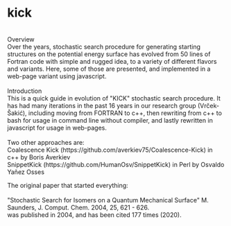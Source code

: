 # kick
<br>
Overview<br>
Over the years, stochastic search procedure for generating starting structures on the potential energy surface has evolved from 50 lines of Fortran code with simple and rugged idea, to a variety of different flavors and variants. Here, some of those are presented, and implemented in a web-page variant using javascript.<br>
<br>
Introduction<br>
This is a quick guide in evolution of "KICK" stochastic search procedure. 
It has had many iterations in the past 16 years in our research group (Vrček-Šakić), including moving from FORTRAN to c++, then rewriting from c++ to bash for usage in command line without compiler, and lastly rewritten in javascript for usage in web-pages.<br>
<br>
Two other approaches are:<br>
Coalescence Kick (https://github.com/averkiev75/Coalescence-Kick) in c++ by Boris Averkiev <br>
SnippetKick (https://github.com/HumanOsv/SnippetKick) in Perl by Osvaldo Yañez Osses <br>

The original paper that started everything:<br>  
"Stochastic Search for Isomers on a Quantum Mechanical Surface"
M. Saunders, J. Comput. Chem. 2004, 25, 621 - 626. <br>
was published in 2004, and has been cited 177 times (2020). 
